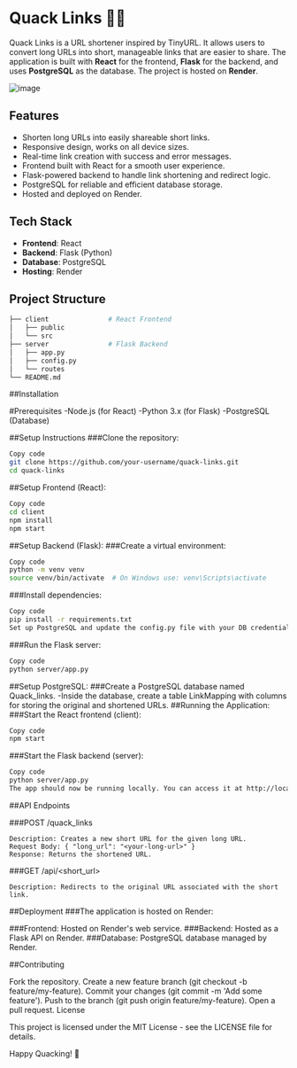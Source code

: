 # Quack Links 🦆🔗

Quack Links is a URL shortener inspired by TinyURL. It allows users to convert long URLs into short, manageable links that are easier to share. The application is built with **React** for the frontend, **Flask** for the backend, and uses **PostgreSQL** as the database. The project is hosted on **Render**.

![image](https://github.com/user-attachments/assets/)

## Features

- Shorten long URLs into easily shareable short links.
- Responsive design, works on all device sizes.
- Real-time link creation with success and error messages.
- Frontend built with React for a smooth user experience.
- Flask-powered backend to handle link shortening and redirect logic.
- PostgreSQL for reliable and efficient database storage.
- Hosted and deployed on Render.

## Tech Stack

- **Frontend**: React
- **Backend**: Flask (Python)
- **Database**: PostgreSQL
- **Hosting**: Render

## Project Structure

```bash
├── client               # React Frontend
│   ├── public
│   └── src
├── server               # Flask Backend
│   ├── app.py
│   ├── config.py
│   └── routes
└── README.md
```
##Installation

#Prerequisites
-Node.js (for React)
-Python 3.x (for Flask)
-PostgreSQL (Database)

##Setup Instructions
###Clone the repository:
```bash
Copy code
git clone https://github.com/your-username/quack-links.git
cd quack-links
```
##Setup Frontend (React):
```bash
Copy code
cd client
npm install
npm start
```
##Setup Backend (Flask):
###Create a virtual environment:
```bash
Copy code
python -m venv venv
source venv/bin/activate  # On Windows use: venv\Scripts\activate
```
###Install dependencies:
```bash
Copy code
pip install -r requirements.txt
Set up PostgreSQL and update the config.py file with your DB credentials.
```
###Run the Flask server:
```bash
Copy code
python server/app.py
```
##Setup PostgreSQL:
###Create a PostgreSQL database named Quack_links.
-Inside the database, create a table LinkMapping with columns for storing the original and shortened URLs.
##Running the Application:
###Start the React frontend (client):
```bash
Copy code
npm start
```
###Start the Flask backend (server):
```bash
Copy code
python server/app.py
The app should now be running locally. You can access it at http://localhost:3000.
```
##API Endpoints

###POST /quack_links
~~~
Description: Creates a new short URL for the given long URL.
Request Body: { "long_url": "<your-long-url>" }
Response: Returns the shortened URL.
~~~
###GET /api/<short_url>
~~~
Description: Redirects to the original URL associated with the short link.
~~~

##Deployment
###The application is hosted on Render:

###Frontend: Hosted on Render's web service.
###Backend: Hosted as a Flask API on Render.
###Database: PostgreSQL database managed by Render.

##Contributing

Fork the repository.
Create a new feature branch (git checkout -b feature/my-feature).
Commit your changes (git commit -m 'Add some feature').
Push to the branch (git push origin feature/my-feature).
Open a pull request.
License

This project is licensed under the MIT License - see the LICENSE file for details.

Happy Quacking! 🦆
